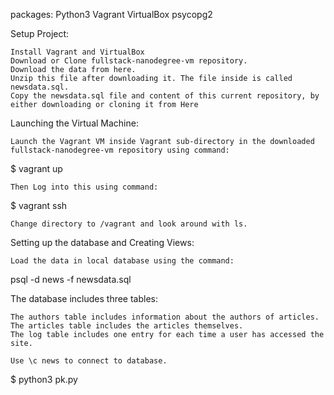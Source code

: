    packages:
   Python3
   Vagrant
   VirtualBox
   psycopg2

Setup Project:

    Install Vagrant and VirtualBox
    Download or Clone fullstack-nanodegree-vm repository.
    Download the data from here.
    Unzip this file after downloading it. The file inside is called newsdata.sql.
    Copy the newsdata.sql file and content of this current repository, by either downloading or cloning it from Here

Launching the Virtual Machine:

    Launch the Vagrant VM inside Vagrant sub-directory in the downloaded fullstack-nanodegree-vm repository using command:

  $ vagrant up

    Then Log into this using command:

  $ vagrant ssh

    Change directory to /vagrant and look around with ls.

Setting up the database and Creating Views:

    Load the data in local database using the command:

  psql -d news -f newsdata.sql

The database includes three tables:

    The authors table includes information about the authors of articles.
    The articles table includes the articles themselves.
    The log table includes one entry for each time a user has accessed the site.

    Use \c news to connect to database.

    

  $ python3 pk.py
